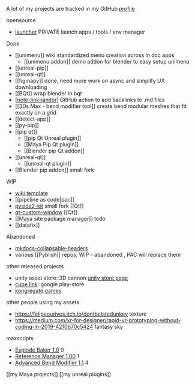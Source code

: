 A lot of my projects are tracked in my GitHub [profile](https://github.com/hannesdelbeke) 

opensource
- [launcher](https://github.com/hannesdelbeke/launcher) PRIVATE launch apps / tools / env manager

Done
-  [[unimenu]] wiki standardized menu creation across in dcc apps
	- [[unimenu addon]] demo addon for blender to easy setup unimenu
- [[unreal-pip]]
- [[unreal-qt]]
- [[figmapy]] done, need more work on async and simplify UX downloading 
- [[BQt]] wrap blender in bqt
- [[note-link-janitor]](JavaScript) GitHub action to add backlinks to .md files
- [[3Ds Max - bend modifier tool]] create bend modular meshes that fit exactly on a grid
- [[detect-app]]
- [[py-pip]]
- [[pip qt]]
	- [[pip Qt Unreal plugin]]
	- [[Maya Pip Qt plugin]]
	- [[Blender pip Qt addon]]
- [[unreal-qt]]
	- [[unreal-qt plugin]]
- [[Blender pip addon]] small fork

WIP
- [wiki template](https://github.com/hannesdelbeke/wiki_template)
- [[pipeline as code|pac]]
- [pyside2-kit](https://github.com/DanieleBerna/pyside2-kit) small fork [[Qt]]
- [qt-custom-window](https://github.com/hannesdelbeke/qt-custom-window) [[Qt]]
- [[Maya site package manager]] todo
- [[datafix]]

Abandoned
- [mkdocs-collapsable-headers](https://github.com/hannesdelbeke/mkdocs-collapsable-headers)  
- various [[Pyblish]] repos, WIP - abandoned , PAC will replace them

other released projects
- unity asset store: 3D cannon [unity store page](https://assetstore.unity.com/packages/3d/props/weapons/16th-century-cannon-70417)
- [cube link](https://play.google.com/store/apps/details?id=com.HannesD.CubeLink&hl=en_GB&gl=US): google play-store
- [kongregate games](https://www.kongregate.com/games/hannesdelbeke)

other people using my assets
- https://felipeourives.itch.io/dontbelatedunkey texture
- https://medium.com/xr-for-designer/rapid-vr-prototyping-without-coding-in-2019-4210b70c5424 fantasy sky

maxscripts
- [Explode Baker 1.0](https://www.scriptspot.com/3ds-max/scripts/explode-baker) 0
- [Reference Manager 1.00](https://www.scriptspot.com/3ds-max/scripts/reference-manager) 1
- [Advanced Bend Modifier 1.1](https://www.scriptspot.com/3ds-max/scripts/advanced-bend-modifier) 4

[[my Maya projects]]
[[my unreal plugins]]
